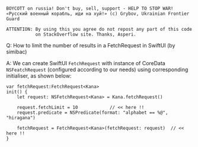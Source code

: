```
BOYCOTT on russia! Don't buy, sell, support - HELP TO STOP WAR!
«Русский военный корабль, иди на хуй!» (c) Grybov, Ukrainian Frontier Guard

ATTENTION: By using this you agree do not repost any part of this code
           on StackOverflow site. Thanks, Asperi.
```

Q: How to limit the number of results in a FetchRequest in SwiftUI (by simibac)

A: We can create SwiftUI `FetchRequest` with instance of CoreData `NSFeatchRequest` (configured 
according to our needs) using corresponding initialiser, as shown below:

    var fetchRequest:FetchRequest<Kana>
    init() {
        let request: NSFetchRequest<Kana> = Kana.fetchRequest()

        request.fetchLimit = 10            // << here !!
        request.predicate = NSPredicate(format: "alphabet == %@", "hiragana")

        fetchRequest = FetchRequest<Kana>(fetchRequest: request)  // << here !!
    }
